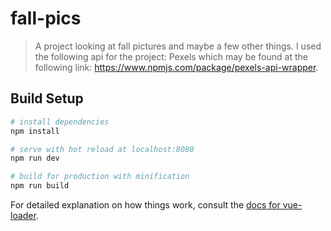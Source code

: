 # fall-pics

> A project looking at fall pictures and maybe a few other things. I used the
following api for the project: Pexels which may be found at the following link:
https://www.npmjs.com/package/pexels-api-wrapper.

## Build Setup

``` bash
# install dependencies
npm install

# serve with hot reload at localhost:8080
npm run dev

# build for production with minification
npm run build
```

For detailed explanation on how things work, consult the [docs for vue-loader](http://vuejs.github.io/vue-loader).
